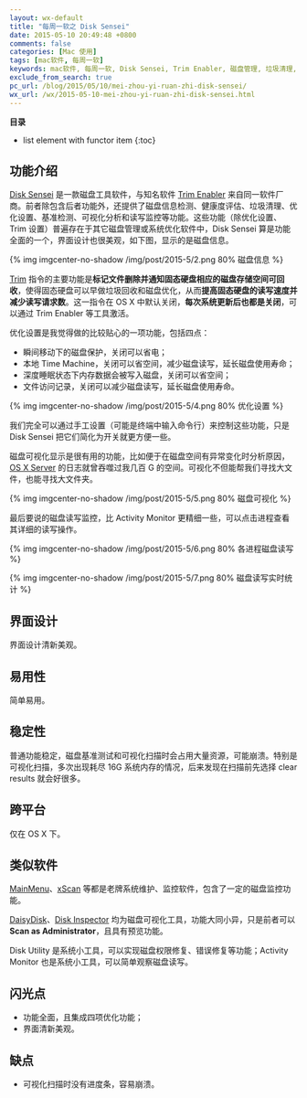 ```yaml
---
layout: wx-default
title: "每周一软之 Disk Sensei"
date: 2015-05-10 20:49:48 +0800
comments: false
categories: [Mac 使用]
tags: [mac软件, 每周一软]
keywords: mac软件, 每周一软, Disk Sensei, Trim Enabler, 磁盘管理, 垃圾清理, 磁盘优化, benchmark, 磁盘可视化, 读写监控, MainMenu, xScan, DaisyDisk, Disk Inspector, Disk Utility, Activity Monitor
exclude_from_search: true
pc_url: /blog/2015/05/10/mei-zhou-yi-ruan-zhi-disk-sensei/
wx_url: /wx/2015-05-10-mei-zhou-yi-ruan-zhi-disk-sensei.html
---
```


__目录__

* list element with functor item
{:toc}

## 功能介绍

<!-- excerpt start -->

[Disk Sensei](https://www.cindori.org/software/disksensei/) 是一款磁盘工具软件，与知名软件 [Trim Enabler](https://www.cindori.org/software/trimenabler/) 来自同一软件厂商。前者除包含后者功能外，还提供了磁盘信息检测、健康度评估、垃圾清理、优化设置、基准检测、可视化分析和读写监控等功能。这些功能（除优化设置、Trim 设置）普遍存在于其它磁盘管理或系统优化软件中，Disk Sensei 算是功能全面的一个，界面设计也很美观，如下图，显示的是磁盘信息。

{% img imgcenter-no-shadow /img/post/2015-5/2.png 80% 磁盘信息 %}

[Trim](http://en.wikipedia.org/wiki/Trim_%28computing%29) 指令的主要功能是**标记文件删除并通知固态硬盘相应的磁盘存储空间可回收**，使得固态硬盘可以早做垃圾回收和磁盘优化，从而**提高固态硬盘的读写速度并减少读写请求数**。这一指令在 OS X 中默认关闭，**每次系统更新后也都是关闭**，可以通过 Trim Enabler 等工具激活。

<!-- excerpt end -->

优化设置是我觉得做的比较贴心的一项功能，包括四点：

- 瞬间移动下的磁盘保护，关闭可以省电；
- 本地 Time Machine，关闭可以省空间，减少磁盘读写，延长磁盘使用寿命；
- 深度睡眠状态下内存数据会被写入磁盘，关闭可以省空间；
- 文件访问记录，关闭可以减少磁盘读写，延长磁盘使用寿命。

{% img imgcenter-no-shadow /img/post/2015-5/4.png 80% 优化设置 %}

我们完全可以通过手工设置（可能是终端中输入命令行）来控制这些功能，只是 Disk Sensei 把它们简化为开关就更方便一些。

磁盘可视化显示是很有用的功能，比如便于在磁盘空间有异常变化时分析原因，[OS X Server](https://www.apple.com/osx/server/features/) 的日志就曾吞噬过我几百 G 的空间。可视化不但能帮我们寻找大文件，也能寻找大文件夹。

{% img imgcenter-no-shadow  /img/post/2015-5/5.png 80% 磁盘可视化 %}

最后要说的磁盘读写监控，比 Activity Monitor 更精细一些，可以点击进程查看其详细的读写操作。

{% img imgcenter-no-shadow  /img/post/2015-5/6.png 80% 各进程磁盘读写 %}

{% img imgcenter-no-shadow  /img/post/2015-5/7.png 80% 磁盘读写实时统计 %}

## 界面设计

界面设计清新美观。

## 易用性

简单易用。

## 稳定性

普通功能稳定，磁盘基准测试和可视化扫描时会占用大量资源，可能崩溃。特别是可视化扫描，多次出现耗尽 16G 系统内存的情况，后来发现在扫描前先选择 clear results 就会好很多。

## 跨平台

仅在 OS X 下。

## 类似软件

[MainMenu](http://mainmenuapp.com/)、[xScan](https://apps.adnx.com/en) 等都是老牌系统维护、监控软件，包含了一定的磁盘监控功能。

[DaisyDisk](http://daisydiskapp.com/)、[Disk Inspector](https://nektony.com/disk-inspector) 均为磁盘可视化工具，功能大同小异，只是前者可以 **Scan as Administrator**，且具有预览功能。

Disk Utility 是系统小工具，可以实现磁盘权限修复、错误修复等功能；Activity Monitor 也是系统小工具，可以简单观察磁盘读写。

## 闪光点

- 功能全面，且集成四项优化功能；
- 界面清新美观。

## 缺点

- 可视化扫描时没有进度条，容易崩溃。